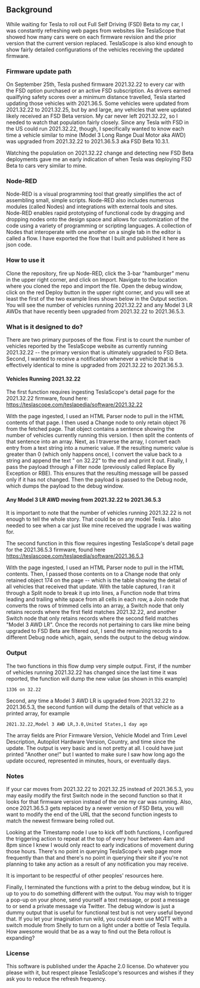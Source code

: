 ## Background

While waiting for Tesla to roll out Full Self Driving (FSD) Beta to my car, I was constantly refreshing web pages from websites like TeslaScope that showed how many cars were on each firmware revision and the prior version that the current version replaced. TeslaScope is also kind enough to show fairly detailed configurations of the vehicles receiving the updated firmware.

### Firmware update path

On September 25th, Tesla pushed firmware 2021.32.22 to every car with the FSD option purchased or an active FSD subscription. As drivers earned quailfying safety scores over a minimum distance travelled, Tesla started updating those vehicles with 2021.36.5. Some vehicles were updated from 2021.32.22 to 2021.32.25, but by and large, any vehicles that were updated likely received an FSD Beta version. My car never left 2021.32.22, so I needed to watch that population fairly closely. Since any Tesla with FSD in the US could run 2021.32.22, though, I specifically wanted to know each time a vehicle similar to mine (Model 3 Long Range Dual Motor aka AWD) was upgraded from 2021.32.22 to 2021.36.5.3 aka FSD Beta 10.3.1.

Watching the population on 2021.32.22 change and detecting new FSD Beta deployments gave me an early indication of when Tesla was deploying FSD Beta to cars very similar to mine.

### Node-RED

Node-RED is a visual programming tool that greatly simplifies the act of assembling small, simple scripts. Node-RED also includes numerous modules (called Nodes) and integrations with external tools and sites. Node-RED enables rapid prototyping of functional code by dragging and dropping nodes onto the design space and allows for customization of the code using a variety of programming or scripting languages. A collection of Nodes that interoperate with one another on a single tab in the editor is called a flow. I have exported the flow that I built and published it here as json code.

### How to use it

Clone the repository, fire up Node-RED, click the 3-bar "hamburger" menu in the upper right corner, and click on Import. Navigate to the location where you cloned the repo and import the file. Open the debug window, click on the red Deploy button in the upper right corner, and you will see at least the first of the two example lines shown below in the Output section. You will see the number of vehicles running 2021.32.22 and any Model 3 LR AWDs that have recently been upgraded from 2021.32.22 to 2021.36.5.3.

### What is it designed to do?

There are two primary purposes of the flow. First is to count the number of vehicles reported by the TeslaScope website as currently running 2021.32.22 -- the primary version that is ultimately upgraded to FSD Beta. Second, I wanted to receive a notification whenever a vehicle that is effectively identical to mine is upgraded from 2021.32.22 to 2021.36.5.3.

#### Vehicles Running 2021.32.22

The first function requires ingesting TeslaScope's detail page for the 2021.32.22 firmware, found here: https://teslascope.com/teslapedia/software/2021.32.22

With the page ingested, I used an HTML Parser node to pull in the HTML contents of that page. I then used a Change node to only retain object 76 from the fetched page. That object contains a sentence showing the number of vehicles currently running this version. I then split the contents of that sentence into an array. Next, as I traverse the array, I convert each entry from a text string into a numeric value. If the resulting numeric value is greater than 0 (which only happens once), I convert the value back to a string and append the text " on 32.22" to the end and print it out. Finally, I pass the payload through a Filter node (previously called Replace By Exception or RBE). This ensures that the resulting message will be passed only if it has not changed. Then the payload is passed to the Debug node, which dumps the payload to the debug window.

#### Any Model 3 LR AWD moving from 2021.32.22 to 2021.36.5.3

It is important to note that the number of vehicles running 2021.32.22 is not enough to tell the whole story. That could be on any model Tesla. I also needed to see when a car just like mine received the upgrade I was waiting for.

The second function in this flow requires ingesting TeslaScope's detail page for the 2021.36.5.3 firmware, found here https://teslascope.com/teslapedia/software/2021.36.5.3

With the page ingested, I used an HTML Parser node to pull in the HTML contents. Then, I passed those contents on to a Change node that only retained object 174 on the page -- which is the table showing the detail of all vehicles that received that update. With the table captured, I ran it through a Split node to break it up into lines, a Function node that trims leading and trailing white space from all cells in each row, a Join node that converts the rows of trimmed cells into an array, a Switch node that only retains records where the first field matches 2021.32.22, and another Switch node that only retains records where the second field matches "Model 3 AWD LR". Once the records not pertaining to cars like mine being upgraded to FSD Beta are filtered out, I send the remaining records to a different Debug node which, again, sends the output to the debug window.

### Output

The two functions in this flow dump very simple output. First, if the number of vehicles running 2021.32.22 has changed since the last time it was reported, the function will dump the new value (as shown in this example)

`1336 on 32.22`

Second, any time a Model 3 AWD LR is upgraded from 2021.32.22 to 2021.36.5.3, the second funtion will dump the details of that vehicle as a printed array, for example

`2021.32.22,Model 3 AWD LR,3.0,United States,1 day ago`

The array fields are Prior Firmware Version, Vehicle Model and Trim Level Description, Autopilot Hardware Version, Country, and time since the update. The output is very basic and is not pretty at all. I could have just printed "Another one!" but I wanted to make sure I saw how long ago the update occured, represented in minutes, hours, or eventually days.

### Notes

If your car moves from 2021.32.22 to 2021.32.25 instead of 2021.36.5.3, you may easily modify the first Switch node in the second function so that it looks for that firmware version instead of the one my car was running. Also, once 2021.36.5.3 gets replaced by a newer version of FSD Beta, you will want to modify the end of the URL that the second function ingests to match the newest firmware being rolled out.

Looking at the Timestamp node I use to kick off both functions, I configured the triggering action to repeat at the top of every hour between 4am and 8pm since I knew I would only react to early indications of movement during those hours. There's no point in querying TeslaScope's web page more frequently than that and there's no point in querying their site if you're not planning to take any action as a result of any notification you may receive.

It is important to be respectful of other peoples' resources here.

Finally, I terminated the functions with a print to the debug window, but it is up to you to do something different with the output. You may wish to trigger a pop-up on your phone, send yourself a text message, or post a message to or send a private message via Twitter. The debug window is just a dummy output that is useful for functional test but is not very useful beyond that. If you let your imagination run wild, you could even use MQTT with a switch module from Shelly to turn on a light under a bottle of Tesla Tequila. How awesome would that be as a way to find out the Beta rollout is expanding?

### License

This software is published under the Apache 2.0 license. Do whatever you please with it, but respect please TeslaScope's resources and wishes if they ask you to reduce the refresh frequency.
